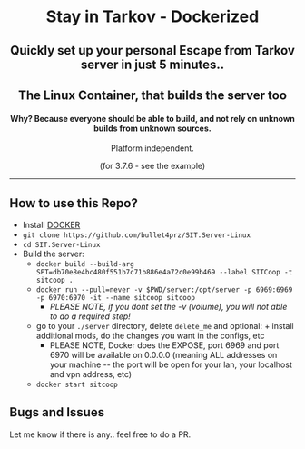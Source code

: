 <div align=center style="text-align: center;">
<h1> Stay in Tarkov - Dockerized</h1>
<h2>Quickly set up your personal Escape from Tarkov server in just 5 minutes..</h2>
<h2>The Linux Container, that builds the server too</h2>
<h4>Why? Because everyone should be able to build, and not rely on unknown builds from unknown sources.</h3>

Platform independent.
  
(for 3.7.6 - see the example)
</div>

---

## How to use this Repo?

* Install [DOCKER](https://docs.docker.com/get-docker/)
* `git clone https://github.com/bullet4prz/SIT.Server-Linux`
* `cd SIT.Server-Linux`
* Build the server:
  * `docker build --build-arg SPT=db70e8e4bc480f551b7c71b886e4a72c0e99b469 --label SITCoop -t sitcoop . `
  * `docker run --pull=never -v $PWD/server:/opt/server -p 6969:6969 -p 6970:6970 -it --name sitcoop sitcoop`
    *  *PLEASE NOTE, if you dont set the -v (volume), you will not able to do a required step!*
  * go to your `./server` directory, delete `delete_me` and optional: + install additional mods, do the changes you want in the configs, etc
    * PLEASE NOTE, Docker does the EXPOSE, port 6969 and port 6970 will be available on 0.0.0.0 (meaning ALL addresses on your machine -- the port will be open for your lan, your localhost and vpn address, etc)
  * `docker start sitcoop`

## Bugs and Issues
Let me know if there is any.. feel free to do a PR.
